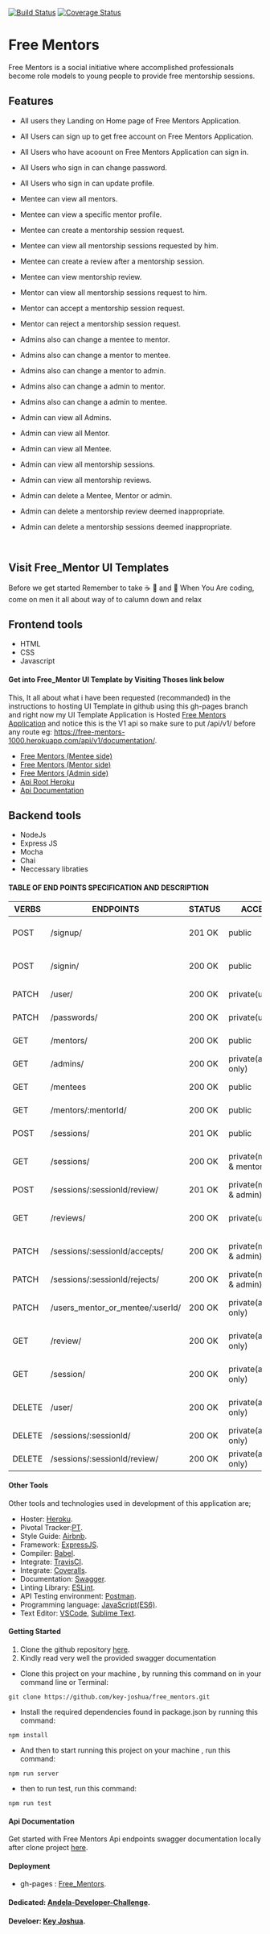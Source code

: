 [![Build Status](https://travis-ci.org/key-joshua/free_mentors.svg?branch=develop)](https://travis-ci.org/key-joshua/free_mentors)
[![Coverage Status](https://coveralls.io/repos/github/key-joshua/free_mentors/badge.svg?branch=develop)](https://coveralls.io/github/key-joshua/free_mentors?branch=develop)
# Free Mentors
Free Mentors is a social initiative where accomplished professionals become role models to young people to provide free mentorship sessions.
<br>


## Features

- All users  they Landing on Home page of Free Mentors Application.
- All Users can sign up to get free account on Free Mentors Application.
- All Users who have acoount on Free Mentors Application can sign in.
- All Users who sign in can change password.
- All Users who sign in can update profile.

- Mentee can view all mentors.
- Mentee can view a specific mentor profile.
- Mentee can create a mentorship session request.
- Mentee can view all mentorship sessions requested by him.
- Mentee can create a review after a mentorship session.
- Mentee can view mentorship review.

- Mentor can view all mentorship sessions request to him.
- Mentor can accept a mentorship session request.
- Mentor can reject a mentorship session request.

- Admins also can change a mentee to mentor.
- Admins also can change a mentor to mentee.
- Admins also can change a mentor to admin.
- Admins also can change a admin to mentor.
- Admins also can change a admin to mentee.

- Admin can view all Admins.
- Admin can view all Mentor.
- Admin can view all Mentee.

- Admin can view all mentorship sessions.
- Admin can view all mentorship reviews.
- Admin can delete a Mentee, Mentor or admin.
- Admin can delete a mentorship review deemed inappropriate.
- Admin can delete a mentorship sessions deemed inappropriate.
 <br>

## Visit Free_Mentor UI Templates

Before we get started Remember to take  :coffee:   :pizza:  and :dancer:   When You Are coding, come on men it all about way of to calumn down and relax
 <br>

 ## Frontend tools

 - HTML
 - CSS 
 - Javascript

#### Get into Free_Mentor UI Template by Visiting Thoses link below
This, It all about what i have been requested (recommanded) in the instructions to hosting UI Template in github using this gh-pages branch and right now my UI Template Application is Hosted [Free Mentors Application](https://key-joshua.github.io/free_mentors/) and notice this is the V1 api so make sure to put /api/v1/ before any route eg: https://free-mentors-1000.herokuapp.com/api/v1/documentation/.

- [Free Mentors (Mentee side)](https://key-joshua.github.io/free_mentors/)
- [Free Mentors (Mentor side)](https://key-joshua.github.io/free_mentors/UI/html/mentors_view_sessions.html)
- [Free Mentors (Admin side)](https://key-joshua.github.io/free_mentors/UI/html/admins_view_users.html)
- [Api Root Heroku](https://free-mentors-1000.herokuapp.com)
- [Api Documentation](https://free-mentors-1000.herokuapp.com/api/v1/documentation/)


## Backend tools

 - NodeJs
 - Express JS
 - Mocha
 - Chai
 - Neccessary libraties

  
#### TABLE OF END POINTS SPECIFICATION AND DESCRIPTION

| VERBS  | ENDPOINTS                        | STATUS   | ACCESS                  | DESCRIPTION                       |
|--------|----------------------------------|----------|-------------------------|-----------------------------------|
| POST   | /signup/                         |  201 OK  | public                  | create an account then get token  |
| POST   | /signin/                         |  200 OK  | public                  | login to the app then get token   |
| PATCH  | /user/                           |  200 OK  | private(user)           | update your profile               |
| PATCH  | /passwords/                      |  200 OK  | private(user)           | update your password              |
| GET    | /mentors/                        |  200 OK  | public                  | view all mentors                  |
| GET    | /admins/                         |  200 OK  | private(admin only)     | view all admins                   |
| GET    | /mentees                         |  200 OK  | public                  | view all mentees                  |
| GET    | /mentors/:mentorId/              |  200 OK  | public                  | view specific mentor              |
| POST   | /sessions/                       |  201 OK  | public                  | create a session                  |
| GET    | /sessions/                       |  200 OK  | private(mente & mentor) | view your created session         |
| POST   | /sessions/:sessionId/review/     |  201 OK  | private(mentee & admin) | create a review                   |
| GET    | /reviews/                        |  200 OK  | private(user)           | view your created review          |
| PATCH  | /sessions/:sessionId/accepts/    |  200 OK  | private(mentor & admin) | accept created session to you     |
| PATCH  | /sessions/:sessionId/rejects/    |  200 OK  | private(mentor & admin) | reject created session to you     |
| PATCH  | /users_mentor_or_mentee/:userId/ |  200 OK  | private(admin only)     | change users to other category    |
| GET    | /review/                         |  200 OK  | private(admin only)     | view all created review           |
| GET    | /session/                        |  200 OK  | private(admin only)     | view all created sessions         |
| DELETE | /user/                           |  200 OK  | private(admin only)     | delete registered user            |
| DELETE | /sessions/:sessionId/            |  200 OK  | private(admin only)     | delete created sessions           |
| DELETE | /sessions/:sessionId/review/     |  200 OK  | private(admin only)     | delete created review             |

#### Other Tools

Other tools and technologies used in development of this application are;
- Hoster: [Heroku]().
- Pivotal Tracker:[PT](https://www.pivotaltracker.com/n/projects/2379610).
- Style Guide: [Airbnb](https://airbnb.io/projects/javascript/).
- Framework: [ExpressJS](http://expressjs.com/).
- Compiler: [Babel](https://babeljs.io/).
- Integrate: [TravisCI](https://travis-ci.org/key-joshua/free_mentors).
- Integrate: [Coveralls](https://coveralls.io/github/key-joshua/free_mentors).
- Documentation: [Swagger](https://swagger.io/).
- Linting Library: [ESLint](https://eslint.org/).
- API Testing environment: [Postman](https://www.getpostman.com).
- Programming language: [JavaScript(ES6)](https://developer.mozilla.org/en-US/docs/Web/JavaScript/).
- Text Editor: [VSCode](https://code.visualstudio.com), [Sublime Text](https://www.sublimetext.com/).

#### Getting Started

1. Clone the github repository [here](https://key-joshua.github.io/free_mentors). 
2. Kindly read very well the provided swagger documentation

- Clone this project on your machine , by running this command on in your command line or Terminal:
 ```
git clone https://github.com/key-joshua/free_mentors.git
 ```
 - Install the required dependencies found in package.json by running this command:
 ```
npm install
 ```
 - And then to start running  this project on your machine , run this command:
 ```
npm run server
 ```
 - then to run test, run this command:
 ```
npm run test
```
#### Api Documentation

Get started with Free Mentors Api endpoints swagger documentation locally after clone project [here](http://localhost:2000/api/v1/documentation).



#### Deployment
- gh-pages : [Free_Mentors](https://key-joshua.github.io/free_mentors/).

#### Dedicated: [Andela-Developer-Challenge](https://andela.com/).

#### Develoer: [Key Joshua](https://www.instagram.com/key_joshua/).